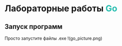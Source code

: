 # Лабораторные работы <span style="color:#29BEB0;">Go</span>

## Запуск программ

Просто запустите файлы .exe
!(go_picture.png)
